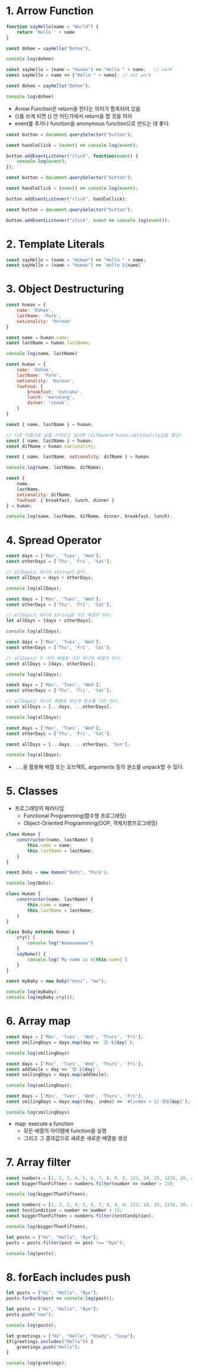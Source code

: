 # 1. Arrow Function

```javascript
function sayHello(name = "World") {
    return 'Hello ' + name
}

const dohee = sayHello("Dohee");

console.log(dohee)
```

```javascript
const sayHello = (name = "Human") => "Hello " + name;	// work
const sayHello = name => {"Hello " + name};	// not work

const dohee = sayHello("Dohee");

console.log(dohee)
```

- Arrow Function은 return을 한다는 의미가 함축되어 있음
- {}를 쓰게 되면 {} 안 어딘가에서 return을 할 것을 의미
- event를 추가나 function을 anonymous function으로 만드는 데 좋다.



```javascript
const button = document.querySelector("button");

const handleClick = (event) => console.log(event);

button.addEventListener("click", function(event) {
    console.log(event);
});
```

```javascript
const button = document.querySelector("button");

const handleClick = (event) => console.log(event);

button.addEventListener("click", handleClick);
```

```javascript
const button = document.querySelector("button");

button.addEventListener("click", event => console.log(event));
```



# 2. Template Literals

```javascript
const sayHello = (name = "Human") => "Hello " + name;
const sayHello = (name = "Human") => `Hello ${name}`
```



# 3. Object Destructuring

```javascript
const human = {
    name: 'Dohee',
    lastName: 'Park',
    nationality: 'Korean'
}

const name = human.name;
const lastName = human.lastName;

console.log(name, lastName)
```

```javascript
const human = {
    name: 'Dohee',
    lastName: 'Park',
    nationality: 'Korean',
    favFood: {
        breakfast: 'hotcake',
        lunch: 'maratang',
        dinner: 'steak',
    }
}

const { name, lastName } = human;

// 다른 이름으로 값을 가져오고 싶다면 (difName에 human.nationality값을 할당)
const { name, lastName } = human;
const difName = human.nationality;

const { name, lastName, nationality: difName } = human

console.log(name, lastName, difName);

const {
    name,
    lastName,
    nationality: difName,
    favFood: { breakfast, lunch, dinner }
} = human;

console.log(name, lastName, difName, dinner, breakfast, lunch);
```



# 4. Spread Operator

```javascript
const days = ['Mon', 'Tues', 'Wed'];
const otherDays = ['Thu', 'Fri', 'Sat'];

// allDays는 하나의 string이 된다.
const allDays = days + otherDays;

console.log(allDays);
```

```javascript
const days = ['Mon', 'Tues', 'Wed'];
const otherDays = ['Thu', 'Fri', 'Sat'];

// allDays는 하나의 string을 가진 배열이 된다.
let allDays = [days + otherDays];

console.log(allDays);
```

```javascript
const days = ['Mon', 'Tues', 'Wed'];
const otherDays = ['Thu', 'Fri', 'Sat'];

// allDays는 두 개의 배열을 가진 하나의 배열이 된다.
const allDays = [days, otherDays];

console.log(allDays);
```

```javascript
const days = ['Mon', 'Tues', 'Wed'];
const otherDays = ['Thu', 'Fri', 'Sat'];

// allDays는 하나의 배열에 여섯개 원소를 가진 된다.
const allDays = [...days, ...otherDays];

console.log(allDays);
```

```javascript
const days = ['Mon', 'Tues', 'Wed'];
const otherDays = ['Thu', 'Fri', 'Sat'];

const allDays = [...days, ...otherDays, 'Sun'];

console.log(allDays);
```

- `...`을 활용해 배열 또는 오브젝트, arguments 등의 원소를 unpack할 수 있다.



# 5. Classes

- 프로그래밍의 패러다임
  - Functional Programming(함수형 프로그래밍)
  - Object-Oriented Programming(OOP, 객체지향프로그래밍)

```javascript
class Human {
    constructor(name, lastName) {
        this.name = name;
        this.lastName = lastName;
    }
}

const Dohi = new Human("Dohi", "Park");

console.log(Dohi);
```

```javascript
class Human {
    constructor(name, lastName) {
        this.name = name;
        this.lastName = lastName;
    }
}

class Baby extends Human {
    cry() {
        console.log("Waaaaaaaaa")
    }
    sayName() {
        console.log(`My name is ${this.name}`)
    }
}

const myBaby = new Baby("mini", "me");

console.log(myBaby);
console.log(myBaby.cry());
```



# 6. Array map

```javascript
const days = ['Mon', 'Tues', 'Wed', 'Thurs', 'Fri'];
const smilingDays = days.map(day => `😍 ${day}`);

console.log(smilingDays)
```

```javascript
const days = ['Mon', 'Tues', 'Wed', 'Thurs', 'Fri'];
const addSmile = day => `😍 ${day}`;
const smilingDays = days.map(addSmile);

console.log(smilingDays);
```

```javascript
const days = ['Mon', 'Tues', 'Wed', 'Thurs', 'Fri'];
const smilingDays = days.map((day, index) => `#{index + 1} 😍${day}`);

console.log(smilingDays)
```

- map: execute a function
  - 모든 배열의 아이템에 function을 실행
  - 그리고 그 결과값으로 새로운 새로운 배열을 생성



# 7. Array filter

```javascript
const numbers = [1, 2, 3, 4, 5, 6, 7, 8, 9, 0, 123, 24, 25, 1234, 26, 4, 146, 76, 8, 34]
const biggerThanFifteen = numbers.filter(number => number > 15);

console.log(biggerThanFifteen);
```

```javascript
const numbers = [1, 2, 3, 4, 5, 6, 7, 8, 9, 0, 123, 24, 25, 1234, 26, 4, 146, 76, 8, 34]
const testCondition = number => number < 15;
const biggerThanFifteen = numbers.filter(testCondition);

console.log(biggerThanFifteen);
```

```javascript
let posts = ["Hi", "Hello", "Bye"];
posts = posts.filter(post => post !== "Bye");

console.log(posts);
```



# 8. forEach includes push 

```javascript
let posts = ["Hi", "Hello", "Bye"];
posts.forEach(post => console.log(post));
```

```javascript
let posts = ["Hi", "Hello", "Bye"];
posts.push("new");

console.log(posts);
```

```javascript
let greetings = ["Hi", "Hello", "Howdy", "Suup"];
if(greetings.includes("Hello")) {
    greetings.push("Hello");
}

console.log(greetings);
```

